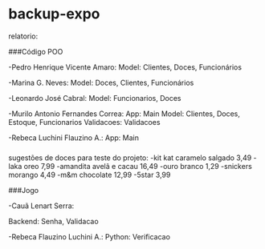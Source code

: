 # backup-expo
relatorio:

###Código POO

-Pedro Henrique Vicente Amaro: 
Model: Clientes, Doces, Funcionários

-Marina G. Neves:
Model: Doces, Clientes, Funcionários

-Leonardo José Cabral:
Model: Funcionarios, Doces

-Murilo Antonio Fernandes Correa:
App: Main
Model: Clientes, Doces, Estoque, Funcionarios
Validacoes: Validacoes

-Rebeca Luchini Flauzino A.:
App: Main

###
sugestões de doces para teste do projeto:
-kit kat caramelo salgado 3,49
-laka oreo 7,99
-amandita avelã e cacau 16,49
-ouro branco 1,29
-snickers morango 4,49
-m&m chocolate 12,99
-5star 3,99

###Jogo

-Cauã Lenart Serra:

Backend: Senha, Validacao

-Rebeca Flauzino Luchini A.: 
Python: Verificacao



